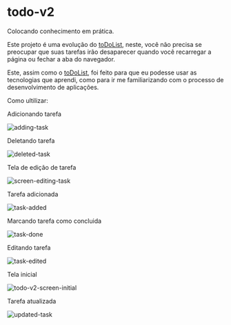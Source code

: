 # todo-v2
Colocando conhecimento em prática.

Este projeto é uma evolução do [toDoList](https://github.com/DevVitorSilva/toDoList), neste, você não precisa se preocupar que suas tarefas irão desaparecer quando você recarregar a página ou fechar a aba do navegador. 

Este, assim como o [toDoList](https://github.com/DevVitorSilva/toDoList), foi feito para que eu podesse usar as tecnologias que aprendi, como para ir me familiarizando com o processo de desenvolvimento de aplicações.

Como ultilizar:

Adicionando tarefa

![adding-task](images/adding-task.png)

Deletando tarefa

![deleted-task](images/deleted-task.png)


Tela de edição de tarefa

![screen-editing-task](images/screen-editing-task.png)

Tarefa adicionada

![task-added](images/task-added.png)

Marcando tarefa como concluida

![task-done](images/task-done.png)

Editando tarefa

![task-edited](images/task-edited.png)

Tela inicial

![todo-v2-screen-initial](images/todo-v2-screen-initial.png)

Tarefa atualizada

![updated-task](images/updated-task.png)



